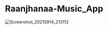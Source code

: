 # Raanjhanaa-Music_App
![Screenshot_20210914_213112](https://user-images.githubusercontent.com/87280247/133293226-ff3a56d0-636a-4d79-ba7e-4d845c66346a.jpg)
